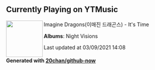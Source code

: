 ## Currently Playing on YTMusic

[<img align="left" width="100" src="https://lh3.googleusercontent.com/q5PWa2JVJApX31A7QU2vE4RY8i5S_ofYbfpxgDjhz5fagMAxv8ROkEpUr2OAYgYrhzYqJpv0bV94DRCb">](https://music.youtube.com/watch?v=V3MpTMr0Q5I)

Imagine Dragons(이매진 드래곤스) - It's Time

**Albums**: Night Visions

Last updated at 03/09/2021 14:08

#### Generated with [20chan/github-now](https://github.com/20chan/github-now)


<!--
**20chan/20chan** is a ✨ _special_ ✨ repository because its `README.md` (this file) appears on your GitHub profile.

Here are some ideas to get you started:

- 🔭 I’m currently working on ...
- 🌱 I’m currently learning ...
- 👯 I’m looking to collaborate on ...
- 🤔 I’m looking for help with ...
- 💬 Ask me about ...
- 📫 How to reach me: ...
- 😄 Pronouns: ...
- ⚡ Fun fact: ...
-->
